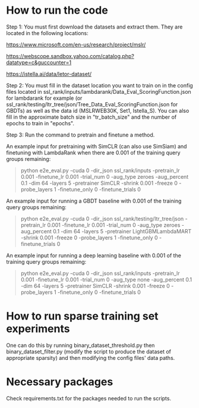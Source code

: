 # How to run the code

Step 1: You must first download the datasets and extract them.  They
are located in the following locations:

https://www.microsoft.com/en-us/research/project/mslr/

https://webscope.sandbox.yahoo.com/catalog.php?datatype=c&guccounter=1

https://istella.ai/data/letor-dataset/

Step 2: You must fill in the dataset location you want to train on in the 
config files located in ssl_rank/inputs/lambdarank/Data_Eval_ScoringFunction.json for lambdarank for example (or ssl_rank/testing/ltr_tree/json/Tree_Data_Eval_ScoringFunction.json for GBDTs)
as well as the data id (MSLRWEB30K, Set1, Istella_S).  You can also fill in the approximate
batch size in "tr_batch_size" and the number of epochs to train in "epochs".  

Step 3: Run the command to pretrain and finetune a method.  

An example input for pretraining with SimCLR (can also use SimSiam) and finetuning with LambdaRank when there are 0.001 of the training query groups remaining:


>python e2e_eval.py -cuda 0 -dir_json ssl_rank/inputs -pretrain_lr 0.001 -finetune_lr 0.001 -trial_num 0 -aug_type zeroes -aug_percent 0.1 -dim 64 -layers 5 -pretrainer SimCLR -shrink 0.001 -freeze 0 -probe_layers 1 -finetune_only 0 -finetune_trials 0


An example input for running a GBDT baseline with 0.001 of the training query groups remaining:

>python e2e_eval.py -cuda 0 -dir_json ssl_rank/testing/ltr_tree/json -pretrain_lr 0.001 -finetune_lr 0.001 -trial_num 0 -aug_type zeroes -aug_percent 0.1 -dim 64 -layers 5 -pretrainer LightGBMLambdaMART -shrink 0.001 -freeze 0 -probe_layers 1 -finetune_only 0 -finetune_trials 0


An example input for running a deep learning baseline with 0.001 of the training query groups remaining:

>python e2e_eval.py -cuda 0 -dir_json ssl_rank/inputs -pretrain_lr 0.001 -finetune_lr 0.001 -trial_num 0 -aug_type none -aug_percent 0.1 -dim 64 -layers 5 -pretrainer SimCLR -shrink 0.001 -freeze 0 -probe_layers 1 -finetune_only 0 -finetune_trials 0


# How to run sparse training set experiments
One can do this by running binary_dataset_threshold.py then binary_dataset_filter.py (modify the script to 
produce the dataset of appropriate sparsity) and then modifying the config files' data paths.

# Necessary packages
Check requirements.txt for the packages needed to run the scripts.

